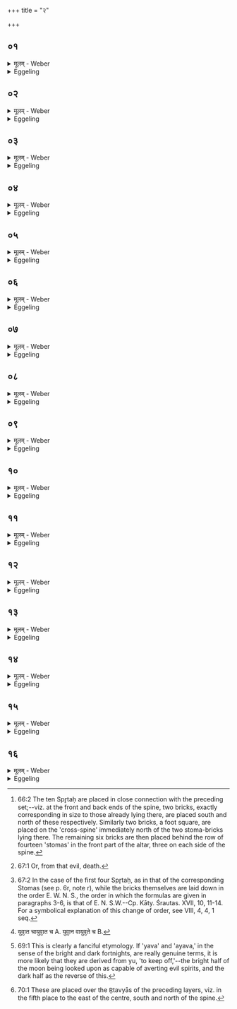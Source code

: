 +++
title = "२"

+++

##  ०१
<details><summary>मूलम् - Weber</summary>

अ᳘थ स्पृ᳘त उ᳘पदधाति॥  
एतद्वै᳘ प्रजा᳘पतिरेत᳘स्मिन्नात्म᳘नः प्र᳘तिहिते स᳘र्वाणि भूता᳘नि गर्भ्य᳘भवत्ता᳘न्यस्य ग᳘र्भ एव स᳘न्ति पाप्मा᳘ मृत्यु᳘रगृह्णात्॥
</details>

<details><summary>Eggeling</summary>

1. He then lays down the Spr̥taḥ [^egg_137] (freeing

[^egg_137]: 66:2 The ten Spr̥taḥ are placed in close connection with the preceding set;--viz. at the front and back ends of the spine, two  bricks, exactly corresponding in size to those already lying there, are placed south and north of these respectively. Similarly two bricks, a foot square, are placed on the 'cross-spine' immediately north of the two stoma-bricks lying there. The remaining six bricks are then placed behind the row of fourteen 'stomas' in the front part of the altar, three on each side of the spine.

bricks). For when that (part) of his body had been restored, Prajāpati became pregnant with all beings: whilst they were in his womb, evil, death, seized them.
</details>

##  ०२
<details><summary>मूलम् - Weber</summary>

स᳘ देवा᳘नब्रवीत्॥  
युष्मा᳘भिः सॗहेमा᳘नि स᳘र्वाणि भूता᳘नि पाप्म᳘नो मृ᳘त्यो᳘ स्पृणवानी᳘ति किं᳘ नस्त᳘तो भविष्यती᳘ति वृणीध्वमि᳘त्यब्रवीत्त᳘म् भागो᳘ नो ऽस्त्वित्येके᳘ ऽब्रुवन्ना᳘धिपत्यं नो ऽस्त्वित्ये᳘के स᳘ भागमे᳘केभ्यः कृत्वाधिपत्यमे᳘केभ्यः स᳘र्वाण् इ भूता᳘नि पाप्म᳘नो मृत्यो᳘रस्पृणोद्यद᳘स्पृणोत्त᳘स्मात्स्पृ᳘तस्त᳘थैॗवैतद्य᳘जमानो भागमे᳘केभ्यः कृत्वा᳘धिपत्यमेकेभ्यः स᳘र्वाणि भूता᳘नि पाप्म᳘नो मृत्यो᳘ स्पृणोति त᳘स्मादु स᳘र्वास्वेव᳘ स्पृतं᳘-स्पृतमित्य᳘नुवर्तते॥
</details>

<details><summary>Eggeling</summary>

2. He spake to the gods, 'With you I will free all these beings from evil, from death [^egg_138]!'--'What will accrue unto us therefrom?'--'Choose ye!' said he.--'Let there be a share for us!' said some to him. 'Let lordship be unto us!' said others. Having bestowed a share on some, and lordship on others, he freed all beings from evil, from death; and inasmuch as he freed (spr̥) them, therefore (those bricks are called) 'Spr̥taḥ.' And in like manner does this Sacrificer, by bestowing a share on some, and lordship on others, now free all beings from evil, from death; and hence (the word) 'spr̥tam (freed)' recurs with all of them.

[^egg_138]: 67:1 Or, from that evil, death.
</details>

##  ०३
<details><summary>मूलम् - Weber</summary>

अग्नि᳘र्भाॗगो ऽसि॥  
दीक्षा᳘या आ᳘धिपत्यमि᳘ति वाग्वै᳘ दीॗक्षाग्न᳘ये भागं᳘ कृत्वा᳘ वाच आ᳘धिपत्यमकरो᳘द्ब्र᳘ह्म स्पृतं᳘ त्रिवृत्स्तो᳘म इ᳘ति ब्र᳘ह्म प्रजा᳘नां त्रिवृ᳘ता स्तो᳘मेन पाप्म᳘ना मृत्यो᳘रस्पृणोत्॥
</details>

<details><summary>Eggeling</summary>

3. [He lays them down [^egg_139], with, Vāj. S. XIV, 24-26], Agni's share thou art, Dīkshā's lordship!'--Dīkshā, doubtless, is Speech: having bestowed a share on Agni, he bestows lordship on Speech;--'the Brahman is freed; the Trivr̥t-stoma!'--by means of the thrice-threefold hymn-form he freed

[^egg_139]: 67:2 In the case of the first four Spr̥taḥ, as in that of the corresponding Stomas (see p. 6r, note r), while the bricks themselves are laid down in the order E. W. N. S., the order in which the formulas are given in paragraphs 3-6, is that of E. N. S.W.--Cp. Kāty. Śrautas. XVII, 10, 11-14. For a symbolical explanation of this change of order, see VIII, 4, 4, 1 seq.

the Brahman (priesthood) for living beings from evil, from death.
</details>

##  ०४
<details><summary>मूलम् - Weber</summary>

इ᳘न्द्रस्य भाॗगो ऽसि॥  
वि᳘ष्णोरा᳘धिपत्यमिती᳘न्द्राय भागं᳘ कृत्वा वि᳘ष्णव आ᳘धिपत्यमकरोत्क्षत्र᳘ᳫं᳘ स्पृत᳘म् पञ्चदश स्तो᳘म इ᳘ति क्षत्र᳘म् प्रजा᳘नाम् पञ्चदशे᳘न स्तो᳘मेन पाप्म᳘नो मृत्यो᳘रस्पृणोत्॥
</details>

<details><summary>Eggeling</summary>

4. 'Indra's share thou art, Vishṇu's lordship!'--Having bestowed a share on Indra, he bestowed lordship on Vishṇu;--'the Kshatra is freed; the Pañcadaśa-stoma!'--by means of the fifteenfold hymn-form he freed the Kshatra (nobility) for living beings from evil, from death.
</details>

##  ०५
<details><summary>मूलम् - Weber</summary>

नृच᳘क्षसाम् भाॗगो ऽसि॥  
धातुरा᳘धिपत्यमि᳘ति देवा वै᳘ नृच᳘क्षसो देवे᳘भ्यो भागं᳘ कृत्वा᳘ धात्र आ᳘धिपत्यमकरोज्जनि᳘त्रᳫं स्पृत᳘ᳫं᳘ सप्तदश स्तो᳘म इ᳘ति विड्वै᳘ जनि᳘त्रं वि᳘शम् प्रजा᳘नाᳫं सप्तदशे᳘न स्तो᳘मेन पाप्म᳘नो मृत्यो᳘रस्पृणोत्॥
</details>

<details><summary>Eggeling</summary>

5. 'The man-viewers’ share thou art, the creator's lordship!'--the man-viewers, doubtless, are the gods: having bestowed a share on the gods, he bestowed lordship on the creator;--'the birthplace is freed, the Saptadaśa-stoma!'--the birthplace, doubtless, is the peasantry: by means of the seventeenfold hymn-form he frees the peasantry for living beings from evil, from death.
</details>

##  ०६
<details><summary>मूलम् - Weber</summary>

मित्र᳘स्य भाॗगो ऽसि॥  
व᳘रुणस्या᳘धिपत्यमि᳘ति प्राणो वै᳘ मिॗत्रो ऽपानो व᳘रुणः प्राणा᳘य भागं᳘ कृॗत्वापानाया᳘धिपत्यमकरोद्दिवो वृ᳘ष्टिर्वा᳘त स्पृत᳘ एकविंश स्तो᳘म इ᳘ति वृ᳘ष्टिं च वा᳘तं च प्रजा᳘नामेकविंशे᳘न स्तो᳘मेन पाप्म᳘नो मृत्यो᳘रस्पृणोत्॥
</details>

<details><summary>Eggeling</summary>

6. 'Mitra's share thou art, Varuṇa s lordship!'--Mitra, doubtless, is the out-breathing, and Varuṇa the down-breathing: having bestowed a share on the out-breathing, he bestowed lordship on the down-breathing;--'heaven's rain, the wind is freed; the Ekaviṁśa-stoma!'--by means of the twenty-one-fold hymn-form he frees both rain and wind for living beings from evil, from death.
</details>

##  ०७
<details><summary>मूलम् - Weber</summary>

व᳘सूनाम् भाॗगो ऽसि॥  
रुद्रा᳘णामा᳘धिपत्यमि᳘ति प्राणो वै᳘ मिॗत्रो ऽपानो व᳘रुणः प्राणा᳘य भागं᳘ कृॗत्वापानाया᳘धिपत्यमकरोद्दिवो वृ᳘ष्टिर्वा᳘त स्पृत᳘ एकविंश स्तो᳘म इ᳘ति वृ᳘ष्टिं च वा᳘तं च प्रजा᳘नामेकविंशे᳘न स्तो᳘मेन पाप्म᳘नो मृत्यो᳘रस्पृणोत्॥
</details>

<details><summary>Eggeling</summary>

7. 'The Vasus’ share thou art, the Rudras' lordship!'--having bestowed a share on the Vasus, he bestowed lordship on the Rudras;--'the four-footed is freed, the Caturviṁśa-stoma!'--by means of the twenty-five-fold hymn-form he freed the four-footed for living beings from evil, from death.
</details>

##  ०८
<details><summary>मूलम् - Weber</summary>

आदित्या᳘नाम् भाॗगो ऽसि॥  
मरु᳘तामा᳘धिपत्यमि᳘त्यादित्ये᳘भ्यो भागं᳘ कृत्वा᳘ मरु᳘द्भ्य आ᳘धिपत्यमकरोद्ग᳘र्भा स्पृताः᳘ पञ्चविंश स्तो᳘म इ᳘ति ग᳘र्भान्प्रजा᳘नाम् पञ्चविंशे᳘न स्तो᳘मेन पाप्म᳘नो मृत्यो᳘रस्पृणोत्॥
</details>

<details><summary>Eggeling</summary>

8. 'The Ādityas’ share thou art, the Maruts’ lordship!'--having bestowed a share on the Ādityas, he bestowed lordship on the Maruts;--'the

embryos are freed, the Pañcaviṁśa-stoma!'--by means of the twenty-five-fold hymn-form he freed the embryos for living beings from evil, from death.
</details>

##  ०९
<details><summary>मूलम् - Weber</summary>

अ᳘दित्यै भाॗगो ऽसि॥  
पूष्णं आ᳘धिपत्यमि᳘तीयं वा अ᳘दितिरस्यै᳘ भागं᳘ कृत्वा᳘ पूष्ण आ᳘धिपत्यमकरोदो᳘ज स्पृतं᳘ त्रिणव स्तो᳘म इत्यो᳘जः प्रजा᳘नां त्रिणवे᳘न स्तो᳘मेन पप्म᳘नो मृत्यो᳘रस्पृणोत्॥
</details>

<details><summary>Eggeling</summary>

9. 'Aditi's share thou art, Pūshan's lordship!'--Aditi, doubtless, is this (earth): having bestowed a share on her, he bestowed lordship on Pūshan,--'vigour is freed; the Triṇava-stoma!' by means of the thrice-ninefold hymn-form he freed vigour for living beings from evil, from death.
</details>

##  १०
<details><summary>मूलम् - Weber</summary>

देव᳘स्य सवितु᳘र्भाॗगो ऽसि॥  
बृ᳘हस्प᳘तेरा᳘धिपत्यमि᳘ति देवा᳘य सवित्रे᳘ भागं᳘ कृत्वा बृ᳘हस्प᳘तय आ᳘धिपत्यमकरोत्समी᳘चीर्दि᳘श स्पृता᳘श्चतुष्टोम स्तो᳘म इ᳘ति स᳘र्वा दि᳘शः प्रजा᳘नां चतुष्टोमे᳘न स्तो᳘मेन पाप्म᳘नो मृत्यो᳘रस्पृणोत्॥
</details>

<details><summary>Eggeling</summary>

10. 'God Savitr̥'s share thou art, Br̥haspati's lordship!'--having bestowed a share on the god Savitr̥, he bestows lordship on Br̥haspati;--'the facing quarters are freed, the Catushṭoma!'--by means of the chant of praise consisting of four stomas he freed all the (four) quarters for living beings from evil, from death.
</details>

##  ११
<details><summary>मूलम् - Weber</summary>

य᳘वानाम् भाॗगो ऽसि॥  
अ᳘यवानामा᳘धिपत्यमि᳘ति पूर्वपक्षा वै य᳘वा अपरपक्षा अ᳘यवास्तेॗ हीदᳫं स᳘र्वं युव᳘ते चायुव᳘ते [^wbr_1] च पूर्वपक्षे᳘भ्यो भागं᳘ कृॗत्वापरपक्षे᳘भ्य आ᳘धिपत्यमकरोत्प्रजा᳘ स्पृता᳘श्चतुश्चत्वारिंश स्तो᳘म इ᳘ति स᳘र्वाः प्रजा᳘श्चतुश्चत्वारिंशे᳘न स्तो᳘मेन पाप्म᳘नो मृत्यो᳘रस्पृणोत्॥  

[^wbr_1]: युवा᳘त चायुवा᳘त च A. युवा᳘न वायुव᳘ते च B.
</details>

<details><summary>Eggeling</summary>

11. 'The Yavas’ share thou art, the Ayavas’ lordship!'--the Yavas, doubtless, are the first (light) fortnights, and the Ayavas the latter (dark) fortnights, for these gain (yu) and obtain (ā-yu) everything here [^egg_140]: having bestowed a share on the first fortnights, he bestowed lordship on the latter fortnights;--'the creatures are freed, the Catuscatvāriṁśa-stoma!'--by means of the forty-four-fold hymn-form he freed all creatures from evil, from death.

[^egg_140]: 69:1 This is clearly a fanciful etymology. If 'yava' and 'ayava,' in the sense of the bright and dark fortnights, are really genuine terms, it is more likely that they are derived from yu, 'to keep off,'--the bright half of the moon being looked upon as capable of averting evil spirits, and the dark half as the reverse of this.
</details>

##  १२
<details><summary>मूलम् - Weber</summary>

ऋभूणा᳘म् भाॗगो ऽसि॥  
वि᳘ष्वेषां देवा᳘नामा᳘धिपत्यमि᳘त्यृभु᳘भ्यो भागं᳘ कृत्वा वि᳘श्वेभ्यो देवे᳘भ्य आ᳘धिपत्यमकरोद्भूत᳘ᳫं᳘ स्पृतं᳘ त्रयस्त्रिंश स्तो᳘म इ᳘ति स᳘र्वाणि भूता᳘नि त्रयस्त्रिंशे᳘न स्तो᳘मेन पाप्म᳘नो मृत्यो᳘रस्पृणोत्त᳘थैॗवैतद्य᳘जमानः स᳘र्वाणि भूता᳘नि त्रयस्त्रिंशे᳘न स्तो᳘मेन पाप्म᳘नो मृत्यो᳘ स्पृणोति॥
</details>

<details><summary>Eggeling</summary>

12. 'The Ribhus’ share thou art, the All-gods’ lordship!'--having bestowed a share on the Ribhus, he bestowed lordship on the Viśve-Devāḥ;--

 'the living being is freed, the Trayastriṁśa-stoma!'--by means of the thirty-three-fold hymn-form he freed all living beings from evil, from death; and in like manner does the Sacrificer, by means of the thirty-three-fold hymn-form, now free all living beings from evil, from death.
</details>

##  १३
<details><summary>मूलम् - Weber</summary>

ता वा᳘ एता दशे᳘ष्टका उ᳘पदधाति॥  
द᳘शाक्षरा विरा᳘ड्विरा᳘डग्निर्द᳘श दि᳘शो दि᳘शो ऽग्निर्द᳘श प्राणाः᳘ प्राणा᳘ अग्निर्या᳘वानग्निर्या᳘वत्यस्य मा᳘त्रा ता᳘वतैव त᳘देता᳘नि स᳘र्वाणि भूता᳘नि पाप्म᳘नो मृत्यो᳘ स्पृणोति॥
</details>

<details><summary>Eggeling</summary>

13. These, then, are ten bricks he lays down,--the Virāj consists of ten syllables, and Agni is Virāj (wide-shining); there are ten regions, and Agni is the regions; there are ten vital airs, and Agni is the vital airs: as great as Agni is, as great as is his measure, by so much he thus frees all these creatures from evil, from death.
</details>

##  १४
<details><summary>मूलम् - Weber</summary>

अ᳘थ ऽर्तॗव्ये उ᳘पदधाति॥  
ऋत᳘व एते य᳘दृतॗव्ये ऋतू᳘नेॗवैतदु᳘पदधाति स᳘हश्च सहस्य᳘श्च है᳘मन्तिकावृतू इ᳘ति ना᳘मनी एनयोरेते ना᳘मभ्यामेॗवैने एतदु᳘पदधाति द्वे इ᳘ष्टके भवतो द्वौ हि मा᳘सावृतुः᳘ सकृ᳘त्सादयत्ये᳘कं त᳘दृतुं᳘ करोति॥
</details>

<details><summary>Eggeling</summary>

14. He then lays down two R̥tavyās [^egg_141] (seasonal bricks);--the seasonal ones being the same as the seasons, it is the seasons he thus lays down;--with (Vāj. S. XIV, 27), 'Saha and Sahasya, the two winter-seasons!' These are the names of those two, it is with their names he thus lays them down. There are two such bricks, for a season consists of two months. Only once he settles them: he thus makes (the two months) one season.

[^egg_141]: 70:1 These are placed over the R̥tavyās of the preceding layers, viz. in the fifth place to the east of the centre, south and north of the spine.
</details>

##  १५
<details><summary>मूलम् - Weber</summary>

तद्य᳘देते अ᳘त्रोपद᳘धाति॥  
संवत्सर᳘ एॗषो ऽग्नि᳘रिम᳘ उ लोकाः᳘ संवत्सरस्त᳘स्य य᳘दूर्ध्व᳘मन्त᳘रिक्षादर्वाची᳘नं दिवस्त᳘दस्यैषा᳘ चतुर्थी चि᳘तिस्त᳘द्वस्य हेमन्त᳘ ऋतुस्तद्य᳘देते अ᳘त्रोपद᳘धाति य᳘देॗवास्यैते᳘ आत्म᳘नस्त᳘दस्मिन्नेतत्प्र᳘तिदधाति त᳘स्मादेते अत्रो᳘पदधाति॥
</details>

<details><summary>Eggeling</summary>

15. And as to why he places these two (bricks) in this (layer),--this Agni (fire-altar) is the year, and the year is these worlds: what part thereof is above the air, and below the sky, that is this fourth layer, and that is the winter-season thereof; and when he places these two in this (layer), he thereby restores to him (Prajāpati-Agni, the year and fire-altar) what part of his body these two (constitute). This is why he places these two in this (layer).
</details>

##  १६
<details><summary>मूलम् - Weber</summary>

य᳘द्वेॗवैते अ᳘त्रोपद᳘धाति॥  
प्रजा᳘पतिरेॗषो ऽग्निः᳘ संवत्सर᳘ उ प्रजा᳘पतिस्त᳘स्य य᳘दूर्ध्वम् म᳘ध्यादवाची᳘नं शीर्ष्णस्त᳘दस्यैषा᳘ चतुर्थी चि᳘तिस्त᳘द्वस्य हेमन्त᳘ ऋतुस्तद्य᳘देते अ᳘त्रोपद᳘धाति य᳘देॗवास्यैते᳘ आत्म᳘नस्त᳘दस्मिन्नेतत्प्र᳘तिदधाति त᳘स्मादेते अत्रो᳘पदधाति॥
</details>
<details><summary>Eggeling</summary>

16. And, again, as to why he places these two in this (layer),--this Agni is Prajāpati, and Prajāpati is the year: what (part) of him there is above the waist, and below the head, that is this fourth layer, and that is the winter-season of him (or, of it, the year). And when he places these two in this (layer), he thereby restores to him what part of his body these two (constitute). This is why he places these two in this (layer).
</details>

